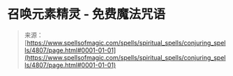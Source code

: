 <!--yml

分类：未分类

日期：2024年06月12日 18:38:40

-->

# 召唤元素精灵 - 免费魔法咒语

> 来源：[https://www.spellsofmagic.com/spells/spiritual_spells/conjuring_spells/4807/page.html#0001-01-01](https://www.spellsofmagic.com/spells/spiritual_spells/conjuring_spells/4807/page.html#0001-01-01)

